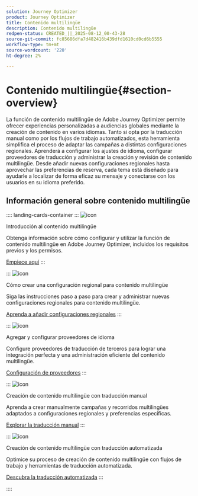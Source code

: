 ```yaml
---
solution: Journey Optimizer
product: Journey Optimizer
title: Contenido multilingüe
description: Contenido multilingüe
redpen-status: CREATED_||_2025-08-12_00-43-28
source-git-commit: fc85686dfa7d482416b439dfd1610cd0cd6b5555
workflow-type: tm+mt
source-wordcount: '220'
ht-degree: 2%

---
```



# Contenido multilingüe{#section-overview}

La función de contenido multilingüe de Adobe Journey Optimizer permite ofrecer experiencias personalizadas a audiencias globales mediante la creación de contenido en varios idiomas. Tanto si opta por la traducción manual como por los flujos de trabajo automatizados, esta herramienta simplifica el proceso de adaptar las campañas a distintas configuraciones regionales. Aprenderá a configurar los ajustes de idioma, configurar proveedores de traducción y administrar la creación y revisión de contenido multilingüe. Desde añadir nuevas configuraciones regionales hasta aprovechar las preferencias de reserva, cada tema está diseñado para ayudarle a localizar de forma eficaz su mensaje y conectarse con los usuarios en su idioma preferido.

## Información general sobre contenido multilingüe

:::: landing-cards-container
:::
![icon](https://cdn.experienceleague.adobe.com/icons/circle-play.svg?lang=es)

Introducción al contenido multilingüe

Obtenga información sobre cómo configurar y utilizar la función de contenido multilingüe en Adobe Journey Optimizer, incluidos los requisitos previos y los permisos.

[Empiece aquí](../using/content-management/multilingual-gs.md)
:::

:::
![icon](https://cdn.experienceleague.adobe.com/icons/list-check.svg?lang=es)

Cómo crear una configuración regional para contenido multilingüe

Siga las instrucciones paso a paso para crear y administrar nuevas configuraciones regionales para contenido multilingüe.

[Aprenda a añadir configuraciones regionales](../using/content-management/multilingual-locale.md)
:::

:::
![icon](https://cdn.experienceleague.adobe.com/icons/gear.svg?lang=es)

Agregar y configurar proveedores de idioma

Configure proveedores de traducción de terceros para lograr una integración perfecta y una administración eficiente del contenido multilingüe.

[Configuración de proveedores](../using/content-management/multilingual-provider.md)
:::

:::
![icon](https://cdn.experienceleague.adobe.com/icons/bullseye.svg?lang=es)

Creación de contenido multilingüe con traducción manual

Aprenda a crear manualmente campañas y recorridos multilingües adaptados a configuraciones regionales y preferencias específicas.

[Explorar la traducción manual](../using/content-management/multilingual-manual.md)
:::

:::
![icon](https://cdn.experienceleague.adobe.com/icons/puzzle-piece.svg?lang=es)

Creación de contenido multilingüe con traducción automatizada

Optimice su proceso de creación de contenido multilingüe con flujos de trabajo y herramientas de traducción automatizada.

[Descubra la traducción automatizada](../using/content-management/multilingual-automated.md)
:::

::::
